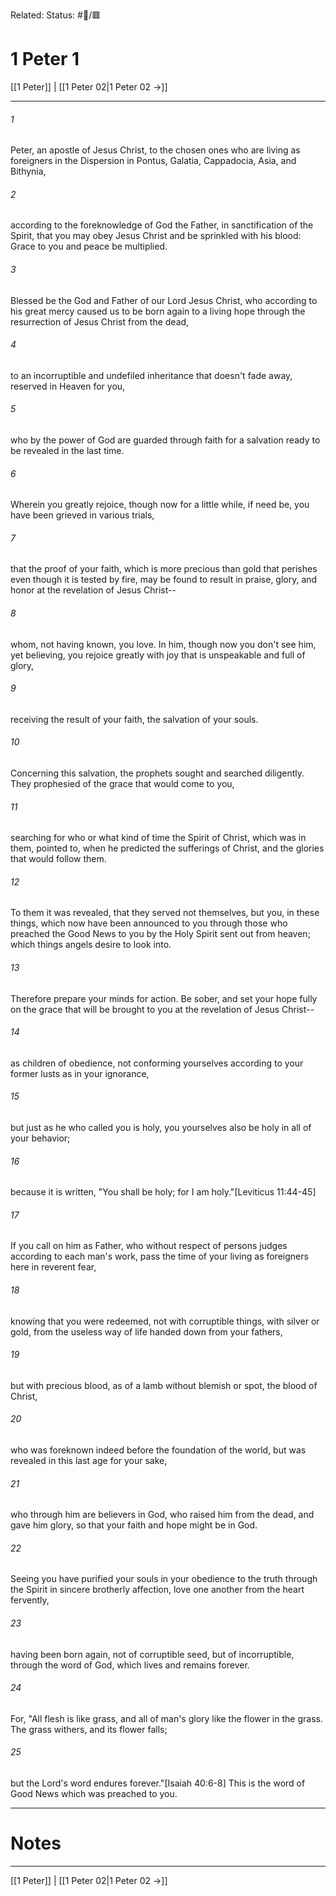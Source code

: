 Related:
Status: #📖/🟥
# 1 Peter 1

[[1 Peter]] | [[1 Peter 02|1 Peter 02 →]]
***



###### 1 
Peter, an apostle of Jesus Christ, to the chosen ones who are living as foreigners in the Dispersion in Pontus, Galatia, Cappadocia, Asia, and Bithynia, 

###### 2 
according to the foreknowledge of God the Father, in sanctification of the Spirit, that you may obey Jesus Christ and be sprinkled with his blood: Grace to you and peace be multiplied. 

###### 3 
Blessed be the God and Father of our Lord Jesus Christ, who according to his great mercy caused us to be born again to a living hope through the resurrection of Jesus Christ from the dead, 

###### 4 
to an incorruptible and undefiled inheritance that doesn't fade away, reserved in Heaven for you, 

###### 5 
who by the power of God are guarded through faith for a salvation ready to be revealed in the last time. 

###### 6 
Wherein you greatly rejoice, though now for a little while, if need be, you have been grieved in various trials, 

###### 7 
that the proof of your faith, which is more precious than gold that perishes even though it is tested by fire, may be found to result in praise, glory, and honor at the revelation of Jesus Christ-- 

###### 8 
whom, not having known, you love. In him, though now you don't see him, yet believing, you rejoice greatly with joy that is unspeakable and full of glory, 

###### 9 
receiving the result of your faith, the salvation of your souls. 

###### 10 
Concerning this salvation, the prophets sought and searched diligently. They prophesied of the grace that would come to you, 

###### 11 
searching for who or what kind of time the Spirit of Christ, which was in them, pointed to, when he predicted the sufferings of Christ, and the glories that would follow them. 

###### 12 
To them it was revealed, that they served not themselves, but you, in these things, which now have been announced to you through those who preached the Good News to you by the Holy Spirit sent out from heaven; which things angels desire to look into. 

###### 13 
Therefore prepare your minds for action. Be sober, and set your hope fully on the grace that will be brought to you at the revelation of Jesus Christ-- 

###### 14 
as children of obedience, not conforming yourselves according to your former lusts as in your ignorance, 

###### 15 
but just as he who called you is holy, you yourselves also be holy in all of your behavior; 

###### 16 
because it is written, "You shall be holy; for I am holy."<crossref intro="1:16">[Leviticus 11:44-45]</crossref> 

###### 17 
If you call on him as Father, who without respect of persons judges according to each man's work, pass the time of your living as foreigners here in reverent fear, 

###### 18 
knowing that you were redeemed, not with corruptible things, with silver or gold, from the useless way of life handed down from your fathers, 

###### 19 
but with precious blood, as of a lamb without blemish or spot, the blood of Christ, 

###### 20 
who was foreknown indeed before the foundation of the world, but was revealed in this last age for your sake, 

###### 21 
who through him are believers in God, who raised him from the dead, and gave him glory, so that your faith and hope might be in God. 

###### 22 
Seeing you have purified your souls in your obedience to the truth through the Spirit in sincere brotherly affection, love one another from the heart fervently, 

###### 23 
having been born again, not of corruptible seed, but of incorruptible, through the word of God, which lives and remains forever. 

###### 24 
For, "All flesh is like grass, and all of man's glory like the flower in the grass. The grass withers, and its flower falls; 

###### 25 
but the Lord's word endures forever."<crossref intro="1:25">[Isaiah 40:6-8]</crossref> This is the word of Good News which was preached to you.

---
# Notes


***
[[1 Peter]] | [[1 Peter 02|1 Peter 02 →]]
